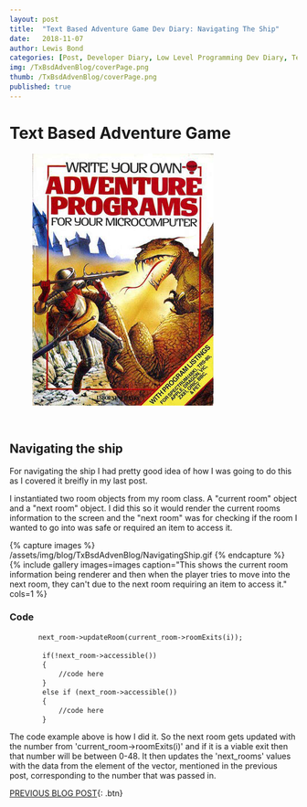 ```yaml
---
layout: post
title:  "Text Based Adventure Game Dev Diary: Navigating The Ship"
date:   2018-11-07
author: Lewis Bond
categories: [Post, Developer Diary, Low Level Programming Dev Diary, Text Based Adventure Dev Diary]
img: /TxBsdAdvenBlog/coverPage.png
thumb: /TxBsdAdvenBlog/coverPage.png
published: true
---
```

<!--more-->

# Text Based Adventure Game

<figure>
    <a href="/assets/img/blog/TxBsdAdvenBlog/coverPage.png"><img src="/assets/img/blog/TxBsdAdvenBlog/coverPage.png"></a>
    <figcaption></figcaption>
</figure>
<br/>

## Navigating the ship
For navigating the ship I had pretty good idea of how I was going to do this as I covered it breifly in my last post. 

I instantiated two room objects from my room class. A "current room" object and a "next room" object. I did this so it would render the current rooms information to the screen and the "next room" was for checking if the room I wanted to go into was safe or required an item to access it.

{% capture images %}
    	/assets/img/blog/TxBsdAdvenBlog/NavigatingShip.gif
{% endcapture %}
{% include gallery images=images caption="This shows the current room information being renderer and then when the player tries to move into the next room, they can't due to the next room requiring an item to access it." cols=1 %}

### Code
~~~
       next_room->updateRoom(current_room->roomExits(i));
       
        if(!next_room->accessible())
        {
            //code here
        }
        else if (next_room->accessible())
        {
            //code here
        }
~~~
The code example above is how I did it. So the next room gets updated with the number from 'current_room->roomExits(i)' and if it is a viable exit then that number will be between 0-48. It then updates the 'next_rooms' values with the data from the element of the vector, mentioned in the previous post, corresponding to the number that was passed in.

[PREVIOUS BLOG POST](https://lbondi7.github.io/post/developer%20diary/low%20level%20programming%20dev%20diary/text%20based%20adventure%20dev%20diary/llp-dd-TBAG-3){: .btn}
